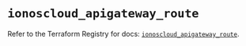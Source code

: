 # `ionoscloud_apigateway_route`

Refer to the Terraform Registry for docs: [`ionoscloud_apigateway_route`](https://registry.terraform.io/providers/ionos-cloud/ionoscloud/6.7.14/docs/resources/apigateway_route).

